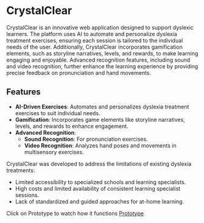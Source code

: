 # CrystalClear

CrystalClear is an innovative web application designed to support dyslexic learners. The platform uses AI to automate and personalize dyslexia treatment exercises, ensuring each session is tailored to the individual needs of the user. Additionally, CrystalClear incorporates gamification elements, such as storyline narratives, levels, and rewards, to make learning engaging and enjoyable. Advanced recognition features, including sound and video recognition, further enhance the learning experience by providing precise feedback on pronunciation and hand movements.

## Features

- **AI-Driven Exercises**: Automates and personalizes dyslexia treatment exercises to suit individual needs.
- **Gamification**: Incorporates game elements like storyline narratives, levels, and rewards to enhance engagement.
- **Advanced Recognition**:
  - **Sound Recognition**: For pronunciation exercises.
  - **Video Recognition**: Analyzes hand poses and movements in multisensory exercises.


CrystalClear was developed to address the limitations of existing dyslexia treatments:
- Limited accessibility to specialized schools and learning specialists.
- High costs and limited availability of consistent learning specialist sessions.
- Lack of standardized and guided approaches for at-home learning.

Click on Prototype to watch how it functions [Prototype]([https://example.com](https://youtu.be/5uQQivMBwQk?si=eRcyA0I9DuFGjPxk))


